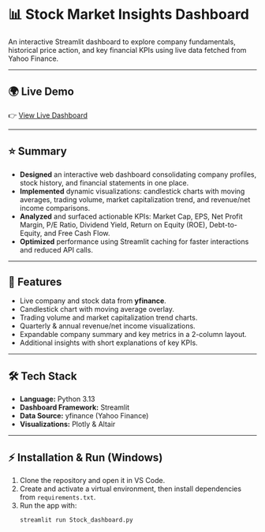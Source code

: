 # 📊 Stock Market Insights Dashboard

An interactive Streamlit dashboard to explore company fundamentals, historical price action, and key financial KPIs using live data fetched from Yahoo Finance.

---

## 🌍 Live Demo

👉 [View Live Dashboard](https://stock-market-insights-dashboard-gauravyadav.streamlit.app/)  

---

## ⭐ Summary 

* **Designed** an interactive web dashboard consolidating company profiles, stock history, and financial statements in one place.  
* **Implemented** dynamic visualizations: candlestick charts with moving averages, trading volume, market capitalization trend, and revenue/net income comparisons.  
* **Analyzed** and surfaced actionable KPIs: Market Cap, EPS, Net Profit Margin, P/E Ratio, Dividend Yield, Return on Equity (ROE), Debt-to-Equity, and Free Cash Flow.  
* **Optimized** performance using Streamlit caching for faster interactions and reduced API calls.  

---

## 🚀 Features

* Live company and stock data from **yfinance**.  
* Candlestick chart with moving average overlay.  
* Trading volume and market capitalization trend charts.  
* Quarterly & annual revenue/net income visualizations.  
* Expandable company summary and key metrics in a 2-column layout.  
* Additional insights with short explanations of key KPIs.  

---

## 🛠 Tech Stack

* **Language:** Python 3.13  
* **Dashboard Framework:** Streamlit  
* **Data Source:** yfinance (Yahoo Finance)  
* **Visualizations:** Plotly & Altair  

---

## ⚡ Installation & Run (Windows)

1. Clone the repository and open it in VS Code.  
2. Create and activate a virtual environment, then install dependencies from `requirements.txt`.  
3. Run the app with:  
   ```bash
   streamlit run Stock_dashboard.py
